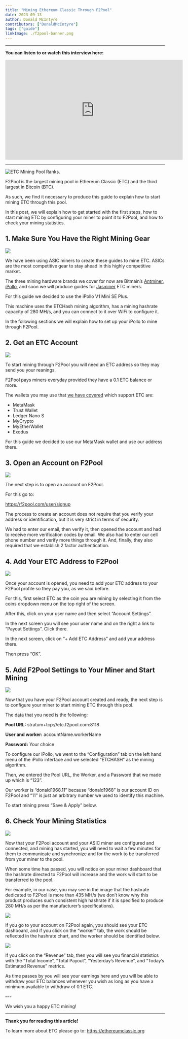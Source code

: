 ```yaml
---
title: "Mining Ethereum Classic Through F2Pool"
date: 2023-09-13
author: Donald McIntyre
contributors: ["DonaldMcIntyre"]
tags: ["guide"]
linkImage: ./f2pool-banner.png
---
```


---
**You can listen to or watch this interview here:**

<iframe width="560" height="315" src="https://www.youtube.com/embed/EBRL33Kfgi8?si=1-TUPyyKR00TqGH-" title="YouTube video player" frameborder="0" allow="accelerometer; autoplay; clipboard-write; encrypted-media; gyroscope; picture-in-picture; web-share" allowfullscreen></iframe>

---

![ETC Mining Pool Ranks.](1.png)

F2Pool is the largest mining pool in Ethereum Classic (ETC) and the third largest in Bitcoin (BTC). 

As such, we find it necessary to produce this guide to explain how to start mining ETC through this pool.

In this post, we will explain how to get started with the first steps, how to start mining ETC by configuring your miner to point it to F2Pool, and how to check your mining statistics.

## 1. Make Sure You Have the Right Mining Gear

![](2.png)

We have been using ASIC miners to create these guides to mine ETC. ASICs are the most competitive gear to stay ahead in this highly competitive market.

The three mining hardware brands we cover for now are Bitmain’s [Antminer](https://shop.bitmain.com/product/detail?pid=00020230318213033303FiTP3CK3062C), [iPollo](https://ipollo.com/products/ipollo-v1-mini-classic-plus-wifi-version), and soon we will produce guides for [Jasminer](http://jasminer.com) ETC miners.

For this guide we decided to use the iPollo V1 Mini SE Plus.

This machine uses the ETCHash mining algorithm, has a mining hashrate capacity of 280 MH/s, and you can connect to it over WiFi to configure it.

In the following sections we will explain how to set up your iPollo to mine through F2Pool.

## 2. Get an ETC Account

![](3.png)

To start mining through F2Pool you will need an ETC address so they may send you your reanings.

F2Pool pays miners everyday provided they have a 0.1 ETC balance or more.

The wallets you may use that [we have covered](https://ethereumclassic.org/blog/2023-07-12-list-of-wallets-that-support-ethereum-classic) which support ETC are:

- MetaMask 
- Trust Wallet 
- Ledger Nano S 
- MyCrypto
- MyEtherWallet
- Exodus

For this guide we decided to use our MetaMask wallet and use our address there.

## 3. Open an Account on F2Pool

![](4.png)

The next step is to open an account on F2Pool.

For this go to: 

https://f2pool.com/user/signup

The process to create an account does not require that you verify your address or identification, but it is very strict in terms of security.

We had to enter our email, then verify it, then opened the account and had to receive more verification codes by email. We also had to enter our cell phone number and verify more things through it. And, finally, they also required that we establish 2 factor authentication.

## 4. Add Your ETC Address to F2Pool

![](5.png)

Once your account is opened, you need to add your ETC address to your F2Pool profile so they pay you, as we said before.

For this, first select ETC as the coin you are mining by selecting it from the coins dropdown menu on the top right of the screen.

After this, click on your user name and then select “Account Settings”.

In the next screen you will see your user name and on the right a link to “Payout Settings”. Click there.

In the next screen, click on “+ Add ETC Address” and add your address there. 

Then press “OK”.

## 5. Add F2Pool Settings to Your Miner and Start Mining

![](6.png)

Now that you have your F2Pool account created and ready, the next step is to configure your miner to start mining ETC through this pool.

The [data](https://f2pool.io/mining/guides/how-to-mine-ethereum-classic/) that you need is the following:

**Pool URL:** stratum+tcp://etc.f2pool.com:8118

**User and worker:** accountName.workerName

**Password:** Your choice

To configure our iPollo, we went to the “Configuration” tab on the left hand menu of the iPollo interface and we selected “ETCHASH” as the mining algorithm.

Then, we entered the Pool URL, the Worker, and a Password that we made up which is “123”. 

Our worker is “donald1968.11” because “donald1968” is our account ID on F2Pool and “11” is just an arbitrary number we used to identify this machine.

To start mining press “Save & Apply” below.

## 6. Check Your Mining Statistics

![](7.png)

Now that your F2Pool account and your ASIC miner are configured and connected, and mining has started, you will need to wait a few minutes for them to communicate and synchronize and for the work to be transferred from your miner to the pool.

When some time has passed, you will notice on your miner dashboard that the hashrate directed to F2Pool will increase and the work will start to be transferred to the pool.

For example, in our case, you may see in the image that the hashrate dedicated to F2Pool is more than 435 MH/s (we don’t know why this product produces such consistent high hashrate if it is specified to produce 280 MH/s as per the manufacturer’s specifications).

![](8.png)

If you go to your account on F2Pool again, you should see your ETC dashboard, and if you click on the “worker” tab, the work should be reflected in the hashrate chart, and the worker should be identified below.

![](9.png)

If you click on the “Revenue” tab, then you will see you financial statistics with the “Total Income”, “Total Payout”, “Yesterday’s Revenue”, and “Today’s Estimated Revenue” metrics.

As time passes by you will see your earnings here and you will be able to withdraw your ETC balances whenever you wish as long as you have a minimum available to withdraw of 0.1 ETC.

–--

We wish you a happy ETC mining!




---

**Thank you for reading this article!**

To learn more about ETC please go to: https://ethereumclassic.org
